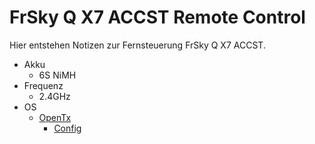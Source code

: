 # FrSky Q X7 ACCST Remote Control
Hier entstehen Notizen zur Fernsteuerung FrSky Q X7 ACCST.
- Akku
    - 6S NiMH
- Frequenz
    - 2.4GHz
- OS
    - [OpenTx](https://www.open-tx.org/)
        - [Config](docs\remotecontrol\opentx_config.otx)